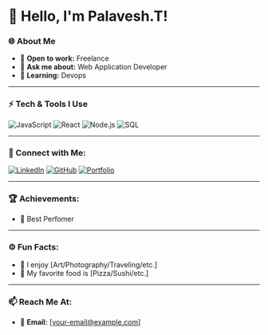 # 👋 Hello, I'm Palavesh.T!

### 🌐 About Me
- 💼 **Open to work:** Freelance
- 💬 **Ask me about:** Web Application Developer
- 🌱 **Learning:** Devops

---

### ⚡ Tech & Tools I Use
![JavaScript](https://img.shields.io/badge/JavaScript-F7DF1E?style=for-the-badge&logo=javascript&logoColor=black) 
![React](https://img.shields.io/badge/React-61DAFB?style=for-the-badge&logo=react&logoColor=black)
![Node.js](https://img.shields.io/badge/Node.js-339933?style=for-the-badge&logo=node.js&logoColor=white)
![SQL](https://img.shields.io/badge/SQL-336791?style=for-the-badge&logo=postgresql&logoColor=white)

---

### 🔗 Connect with Me:
[![LinkedIn](https://img.shields.io/badge/LinkedIn-0A66C2?style=for-the-badge&logo=linkedin&logoColor=white)](https://linkedin.com/in/your-profile)
[![GitHub](https://img.shields.io/badge/GitHub-171515?style=for-the-badge&logo=github&logoColor=white)](https://github.com/your-username)
[![Portfolio](https://img.shields.io/badge/Portfolio-FF5722?style=for-the-badge&logo=google-chrome&logoColor=white)](https://your-portfolio.com)

---


### 🏆 Achievements:
- 🌟 Best Perfomer 

---



### ⚙️ Fun Facts:
- 🎨 I enjoy [Art/Photography/Traveling/etc.]
- 🍕 My favorite food is [Pizza/Sushi/etc.]

---

### 📫 Reach Me At:
- 📧 **Email:** [your-email@example.com]
